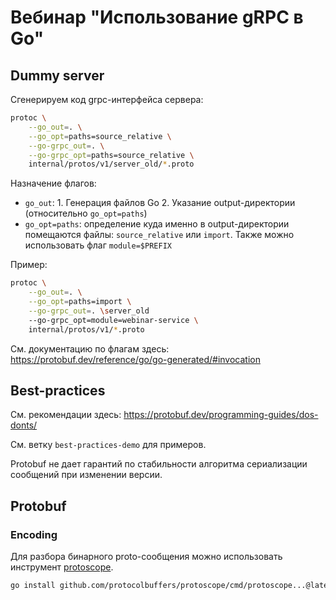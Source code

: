 # Вебинар "Использование gRPC в Go"

## Dummy server

Сгенерируем код grpc-интерфейса сервера:

```bash
protoc \
    --go_out=. \
    --go_opt=paths=source_relative \
    --go-grpc_out=. \
    --go-grpc_opt=paths=source_relative \
    internal/protos/v1/server_old/*.proto
```

Назначение флагов:
- `go_out`: 1. Генерация файлов Go 2. Указание output-директории (относительно `go_opt=paths`)
- `go_opt=paths`: определение куда именно в output-директории помещаются файлы: `source_relative` или `import`. Также можно использовать флаг `module=$PREFIX`

Пример:

```bash
protoc \
    --go_out=. \
    --go_opt=paths=import \
    --go-grpc_out=. \server_old
    --go-grpc_opt=module=webinar-service \
    internal/protos/v1/*.proto
```

См. документацию по флагам здесь: https://protobuf.dev/reference/go/go-generated/#invocation

## Best-practices

См. рекомендации здесь: https://protobuf.dev/programming-guides/dos-donts/

См. ветку `best-practices-demo` для примеров.

Protobuf не дает гарантий по стабильности алгоритма сериализации сообщений при изменении версии.

## Protobuf

### Encoding

Для разбора бинарного proto-сообщения можно использовать инструмент [protoscope](https://github.com/protocolbuffers/protoscope).

```bash
go install github.com/protocolbuffers/protoscope/cmd/protoscope...@latest
```
